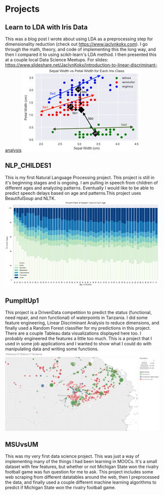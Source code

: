 # Projects

## Learn to LDA with Iris Data
This was a blog post I wrote about using LDA as a preprocessing step for dimensionality reduction (check out https://www.jaclynkokx.com). I go through the math, theory, and code of implementing this the long way, and then I compared it to using scikit-learn's LDA method. I then presented this at a couple local Data Science Meetups. For slides: https://www.slideshare.net/JaclynKokx/introduction-to-linear-discriminant-analysis
![lda_everything](https://github.com/SpartanCO/Projects/raw/master/images/everything.png)

## NLP_CHILDES1 
This is my first Natural Language Processing project. This project is still in it's beginning stages and is ongoing. I am pulling in speech from children of different ages and analyzing patterns. Eventually I would like to be able to predict speech delays based on age and patterns.This project uses BeautifulSoup and NLTK.
![pos_age](https://github.com/SpartanCO/Projects/raw/master/images/pos_age.png)

## PumpItUp1 
This project is a DrivenData competition to predict the status (functional, need repair, and non functional) of waterpoints in Tanzania. I did some feature engineering, Linear Discriminant Analysis to reduce dimensions, and finally used a Random Forest classifier for my predictions in this project. There are a couple Tableau data visualizations displayed here too. I probably engineered the features a little too much. This is a project that I used in some job applications and I wanted to show what I could do with manipulating data and writing some functions.
![pump_it_up](https://github.com/SpartanCO/Projects/raw/master/images/Waterpoint_Type_Communal_Standpipe.png)

## MSUvsUM
This was my very first data science project. This was just a way of implementing many of the things I had been learning in MOOCs. It's a small dataset with few features, but whether or not Michigan State won the rivalry football game was fun question for me to ask. This project includes some web scraping from different datatables around the web, then I preprocessed the data, and finally used a couple different machine learning algorithms to predict if Michigan State won the rivalry football game.

